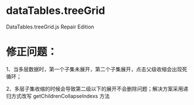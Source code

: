 # dataTables.treeGrid
DataTables.treeGrid.js Repair Edition

# 修正问题：
1、当多层数据时，第一个子集未展开，第二个子集展开，点击父级收缩会出现死循环；

2、多层子集收缩的时候会导致第二级以下的展开不会删除问题；解决方案采用递归方式改写 getChildrenCollapseIndexs 方法
